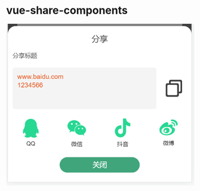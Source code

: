 # vue-share-components
![示例图片](https://raw.githubusercontent.com/1880809/vue-share-components/main/2022-08-29_022254.png)
